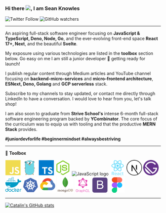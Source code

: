 ### Hi there <img src="https://raw.githubusercontent.com/MartinHeinz/MartinHeinz/master/wave.gif" width="30" />, I am Sean Knowles

![Twitter Follow](https://img.shields.io/twitter/follow/JuniorDEVed?style=social)  ![GitHub watchers](https://img.shields.io/github/watchers/JuniorDEVed/JuniorDEVed?style=social)

---

An aspiring full-stack software engineer focusing on **JavaScript & TypeScript, Deno, Node, Go**, and the ever-evolving front-end space **React 17+, Next**, and the beautiful **Svelte**.

My exposure using various technologies are listed in the **toolbox** section below. Go easy on me I am still a junior developer 🚀 getting ready for launch!

I publish regular content through Medium articles and YouTube channel focusing on **backend-micro-services** and **micro-frontend architecture**, **ESNext, Deno, Golang** and **GCP serverless** stack. 

Subscribe to my channels to stay updated, or contact me directly through LinkedIn to have a conversation. I would love to hear from you, let's talk shop!

I am also soon to graduate from **Strive School's** intense 6-month full-stack software engineering program backed by **YCombinator**. The core focus of the curriculum was to equip us with tooling and that the productive **MERN Stack** provides.

<p>
  <b>#juniordevforlife #beginnermindset #alwaysbestriving</b>
</p>

---
🧰 **Toolbox**
<br>

<img width="50" height="50" src="https://github.com/devicons/devicon/blob/master/icons/javascript/javascript-plain.svg" alt="JavaScript logo" />  <img width="50" height="50" src="https://github.com/devicons/devicon/blob/master/icons/go/go-original.svg" alt="JavaScript logo" />  <img width="50" height="50" src="https://github.com/devicons/devicon/blob/master/icons/typescript/typescript-plain.svg" alt="JavaScript logo" />  <img width="50" height="50" src="https://github.com/devicons/devicon/blob/master/icons/nodejs/nodejs-plain.svg" alt="JavaScript logo" />  <img width="50" height="50" src="https://deno.land/logo.svg" alt="JavaScript logo" />  <img width="50" height="50" src="https://github.com/devicons/devicon/blob/master/icons/react/react-original-wordmark.svg" alt="JavaScript logo" />   <img width="50" height="50" src="https://github.com/devicons/devicon/blob/master/icons/nextjs/nextjs-line.svg" alt="JavaScript logo" />  <img width="50" height="50" src="https://github.com/devicons/devicon/blob/master/icons/gatsby/gatsby-original.svg" alt="JavaScript logo" />  <img width="53" height="53" src="https://github.com/devicons/devicon/blob/master/icons/docker/docker-plain-wordmark.svg" alt="JavaScript logo" />  <img width="50" height="50" src="https://github.com/devicons/devicon/blob/master/icons/kubernetes/kubernetes-plain.svg" alt="JavaScript logo" />  <img width="53" height="53" src="https://github.com/devicons/devicon/blob/master/icons/googlecloud/googlecloud-original.svg" alt="JavaScript logo" />  <img width="53" height="53" src="https://github.com/devicons/devicon/blob/master/icons/mongodb/mongodb-original-wordmark.svg" alt="JavaScript logo" />  <img width="53" height="53" src="https://github.com/devicons/devicon/blob/master/icons/graphql/graphql-plain-wordmark.svg" alt="JavaScript logo" />  <img width="50" height="50" src="https://github.com/devicons/devicon/blob/master/icons/bootstrap/bootstrap-plain.svg" alt="JavaScript logo" />  <img width="50" height="50" src="https://github.com/devicons/devicon/blob/master/icons/figma/figma-original.svg" alt="JavaScript logo" />

---
  
[![Catalin's GitHub stats](https://github-readme-stats.vercel.app/api?username=JuniorDEVed&theme=slateorange)](https://github.com/anuraghazra/github-readme-stats) 
<!--[![Top Langs](https://github-readme-stats.vercel.app/api/top-langs/?username=JuniorDEVed&hide=java,html,css&theme=tokyonight)](https://github.com/anuraghazra/github-readme-stats)-->
<!--
**freshlyDEVed/FreshlyDEVed** is a ✨ _special_ ✨ repository because its `README.md` (this file) appears on your GitHub profile.

Here are some ideas to get you started:

- 🔭 I’m currently working on ...
- 🌱 I’m currently learning ...
- 👯 I’m looking to collaborate on ...
- 🤔 I’m looking for help with ...
- 💬 Ask me about ...
- 📫 How to reach me: ...
- 😄 Pronouns: ...
- ⚡ Fun fact: ...
-->
